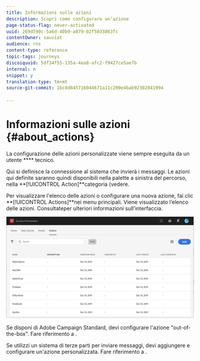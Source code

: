 ```yaml
---
title: Informazioni sulle azioni
description: Scopri come configurare un’azione
page-status-flag: never-activated
uuid: 269d590c-5a6d-40b9-a879-02f5033863fc
contentOwner: sauviat
audience: rns
content-type: reference
topic-tags: journeys
discoiquuid: 5df34f55-135a-4ea8-afc2-f9427ce5ae7b
internal: n
snippet: y
translation-type: tm+mt
source-git-commit: 1bc8d845716044671a11c200e4bab92302841994

---
```



# Informazioni sulle azioni {#about_actions}

La configurazione delle azioni personalizzate viene sempre eseguita da un utente **** tecnico.

Qui si definisce la connessione al sistema che invierà i messaggi. Le azioni qui definite saranno quindi disponibili nella palette a sinistra del percorso, nella **[!UICONTROL Action]**categoria (vedere[](../building-journeys/about-action-activities.md).

Per visualizzare l&#39;elenco delle azioni o configurare una nuova azione, fai clic **[!UICONTROL Actions]**nei menu principali. Viene visualizzato l’elenco delle azioni. Consultate[](../about/user-interface.md)per ulteriori informazioni sull&#39;interfaccia.

![](../assets/custom1.png)

Se disponi di Adobe Campaign Standard, devi configurare l&#39;azione &quot;out-of-the-box&quot;. Fare riferimento a [](../action/working-with-adobe-campaign.md).

Se utilizzi un sistema di terze parti per inviare messaggi, devi aggiungere e configurare un&#39;azione personalizzata. Fare riferimento a [](../action/about-custom-action-configuration.md).
